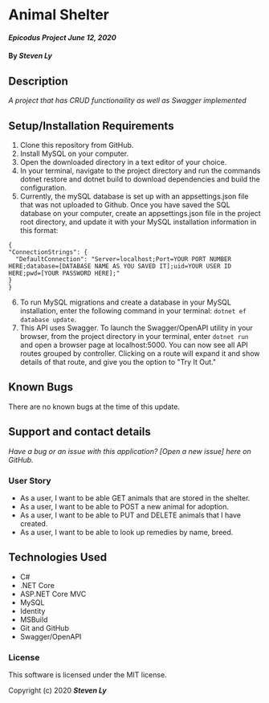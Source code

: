 
# Animal Shelter
#### _Epicodus Project June 12, 2020_

#### By _**Steven Ly**_



## Description

_A project that has CRUD functionaility as well as Swagger implemented_

## Setup/Installation Requirements

1. Clone this repository from GitHub.
2. Install MySQL on your computer.
3. Open the downloaded directory in a text editor of your choice.
4. In your terminal, navigate to the project directory and run the commands dotnet restore and dotnet build to download dependencies and build the configuration.
5. Currently, the mySQL database is set up with an appsettings.json file that was not uploaded to Github.  Once you have saved the SQL database on your computer, create an appsettings.json file in the project root directory, and update it with your MySQL installation information in this format:
  ```
  {
  "ConnectionStrings": {
    "DefaultConnection": "Server=localhost;Port=YOUR PORT NUMBER HERE;database=[DATABASE NAME AS YOU SAVED IT];uid=YOUR USER ID HERE;pwd=[YOUR PASSWORD HERE];"
  }
}
```
6. To run MySQL migrations and create a database in your MySQL installation, enter the following command in your terminal: ```dotnet ef database update```.
7. This API uses Swagger. To launch the Swagger/OpenAPI utility in your browser, from the project directory in your terminal, enter ```dotnet run``` and open a browser page at localhost:5000.  You can now see all API routes grouped by controller.  Clicking on a route will expand it and show details of that route, and give you the option to "Try It Out."


## Known Bugs

There are no known bugs at the time of this update.

## Support and contact details

_Have a bug or an issue with this application? [Open a new issue] here on GitHub._

### User Story

* As a user, I want to be able GET animals that are stored in the shelter.
* As a user, I want to be able to POST a new animal for adoption.
* As a user, I want to be able to PUT and DELETE animals that I have created.
* As a user, I want to be able to look up remedies by name, breed.

## Technologies Used

* C#
* .NET Core
* ASP.NET Core MVC
* MySQL
* Identity
* MSBuild
* Git and GitHub
* Swagger/OpenAPI


### License
This software is licensed under the MIT license.

Copyright (c) 2020 **_Steven Ly_**